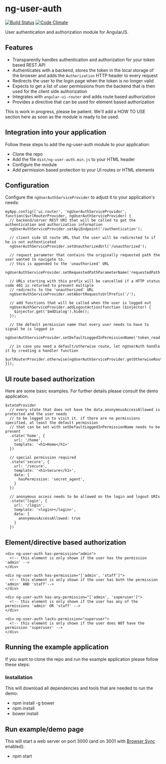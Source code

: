 # ng-user-auth

[![Build Status](https://img.shields.io/travis/puzzle/ng-user-auth.svg)](https://travis-ci.org/puzzle/ng-user-auth) [![Code Climate](https://codeclimate.com/github/puzzle/ng-user-auth/badges/gpa.svg)](https://codeclimate.com/github/puzzle/ng-user-auth)

User authentication and authorization module for AngularJS.

## Features

* Transparently handles authentication and authorization for your token based REST API
* Authenticates with a backend, stores the token in the local storage of the browser and adds the `Authorization` HTTP header to every request
* Redirects the user to the login page when the token is no longer valid
* Expects to get a list of user permissions from the backend that is then used for the client side authorization
* Integrates with `angular-ui-router` and adds route based authorization
* Provides a directive that can be used for element based authorization

This is work in progress, please be patient. We'll add a HOW TO USE section here as soon as the module is ready to be used.

## Integration into your application
Follow these steps to add the ng-user-auth module to your application:
* Clone the repo
* Add the file `dist/ng-user-auth.min.js` to your HTML header
* Configure the module
* Add permission based protection to your UI routes or HTML elements

## Configuration
Configure the `ngUserAuthServiceProvider` to adjust it to your application's needs:

```
myApp.config(['ui.router', 'ngUserAuthServiceProvider', function($urlRouterProvider, ngUserAuthServiceProvider) {
  // backend/server REST URI that will be called to get the authentication and authorization information
  ngUserAuthServiceProvider.setApiEndpoint('/authentication');

  // client side UI route URL that the user will be redirected to if he is not authenticated
  ngUserAuthServiceProvider.setUnauthorizedUrl('/unauthorized');

  // request parameter that contains the originally requested path the user wanted to navigate to.
  // this is appended to the 'unauthorized' URL
  ngUserAuthServiceProvider.setRequestedPathParameterName('requestedPath');

  // URLs starting with this prefix will be cancelled if a HTTP status code 401 is returned to prevent multiple
  // redirects to the 'unauthorized' URL
  ngUserAuthServiceProvider.setAbortRequestsUrlPrefix('/');

  // add functions that will be called when the user is logged out
  ngUserAuthServiceProvider.addLogoutAction(function ($injector) {
    $injector.get('$mdDialog').hide();
  });

  // the default permission name that every user needs to have to signal he is logged in
  ngUserAuthServiceProvider.setDefaultLoggedInPermissionName('token_read');

  // in case you need a default/otherwise route, let ngUserAuth handle it by creating a handler function
  $urlRouterProvider.otherwise(ngUserAuthServiceProvider.getOtherwiseRouteHandler('/home'));
}]);
```

## UI route based authorization
Here are some basic examples. For further details please consult the demo application.
```
$stateProvider
  // every state that does not have the data.anonymousAccessAllowed is protected and the user needs
  // to be logged in to visit it. if there are no permissions specified, at least the default permission
  // that can be set with setDefaultLoggedInPermissionName needs to be present
  .state('home', {
    url: '/home',
    template: '<h1>Home</h1>'
  })

  // special permission required
  .state('secure', {
    url: '/secure',
    template: '<h1>Secure</h1>',
    data: {
      hasPermission: 'secret_agent',
    }
  })

  // anonymous access needs to be allowed on the login and logout URIs
  .state('login', {
    url: '/login',
    template: '<login></login>',
    data: {
      anonymousAccessAllowed: true
    }
  })
```

## Element/directive based authorization
```
<div ng-user-auth has-permission="admin">
  <!-- this element is only shown if the user has the permission 'admin' -->
</div>

<div ng-user-auth has-permission="['admin', 'staff']">
  <!-- this element is only shown if the user has both the permission 'admin' AND 'staff'-->
</div>

<div ng-user-auth has-any-permission="['admin', 'superuser']">
  <!-- this element is only shown if the user has any of the permissions 'admin' OR 'staff' -->
</div>

<div ng-user-auth lacks-permission="superuser">
  <!-- this element is only shown if the user does NOT have the permission 'superuser' -->
</div>
```

## Running the example application
If you want to clone the repo and run the example application please follow these steps:
### Installation
This will download all dependencies and tools that are needed to run the demo:
* npm install -g bower
* npm install
* bower install

## Run example/demo page
This will start a web server on port 3000 (and on 3001 with [Browser Sync](https://github.com/BrowserSync/browser-sync) enabled):
* npm start
